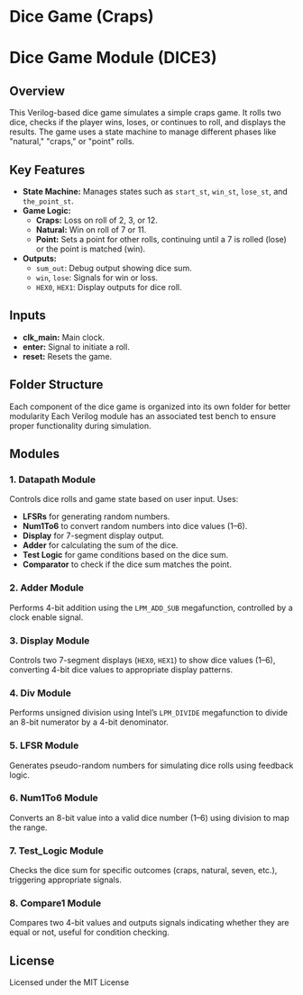 # Dice Game (Craps)

# Dice Game Module (DICE3)

## Overview

This Verilog-based dice game simulates a simple craps game. It rolls two dice, checks if the player wins, loses, or continues to roll, and displays the results. The game uses a state machine to manage different phases like "natural," "craps," or "point" rolls.

## Key Features

- **State Machine:** Manages states such as `start_st`, `win_st`, `lose_st`, and `the_point_st`.
- **Game Logic:** 
  - **Craps:** Loss on roll of 2, 3, or 12.
  - **Natural:** Win on roll of 7 or 11.
  - **Point:** Sets a point for other rolls, continuing until a 7 is rolled (lose) or the point is matched (win).
- **Outputs:** 
  - `sum_out`: Debug output showing dice sum.
  - `win`, `lose`: Signals for win or loss.
  - `HEX0`, `HEX1`: Display outputs for dice roll.

## Inputs

- **clk_main:** Main clock.
- **enter:** Signal to initiate a roll.
- **reset:** Resets the game.

## Folder Structure

Each component of the dice game is organized into its own folder for better modularity
Each Verilog module has an associated test bench to ensure proper functionality during simulation.

## Modules

### 1. Datapath Module
Controls dice rolls and game state based on user input. Uses:
- **LFSRs** for generating random numbers.
- **Num1To6** to convert random numbers into dice values (1–6).
- **Display** for 7-segment display output.
- **Adder** for calculating the sum of the dice.
- **Test Logic** for game conditions based on the dice sum.
- **Comparator** to check if the dice sum matches the point.

### 2. Adder Module
Performs 4-bit addition using the `LPM_ADD_SUB` megafunction, controlled by a clock enable signal.

### 3. Display Module
Controls two 7-segment displays (`HEX0`, `HEX1`) to show dice values (1–6), converting 4-bit dice values to appropriate display patterns.

### 4. Div Module
Performs unsigned division using Intel’s `LPM_DIVIDE` megafunction to divide an 8-bit numerator by a 4-bit denominator.

### 5. LFSR Module
Generates pseudo-random numbers for simulating dice rolls using feedback logic.

### 6. Num1To6 Module
Converts an 8-bit value into a valid dice number (1–6) using division to map the range.

### 7. Test_Logic Module
Checks the dice sum for specific outcomes (craps, natural, seven, etc.), triggering appropriate signals.

### 8. Compare1 Module
Compares two 4-bit values and outputs signals indicating whether they are equal or not, useful for condition checking.

## License

Licensed under the MIT License
